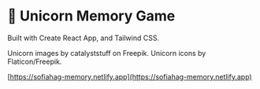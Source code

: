 # :unicorn: Unicorn Memory Game

Built with Create React App, and Tailwind CSS.

Unicorn images by catalyststuff on Freepik. Unicorn icons by Flaticon/Freepik.

[https://sofiahag-memory.netlify.app](https://sofiahag-memory.netlify.app)

